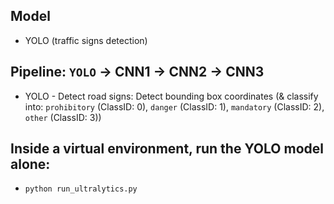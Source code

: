 ## Model 
- YOLO (traffic signs detection)
## Pipeline: `YOLO` → CNN1 → CNN2 → CNN3
- YOLO - Detect road signs: Detect bounding box coordinates (& classify into: `prohibitory` (ClassID: 0), `danger` (ClassID: 1), `mandatory` (ClassID: 2), `other` (ClassID: 3))
## Inside a virtual environment, run the YOLO model alone:
- `python run_ultralytics.py`
